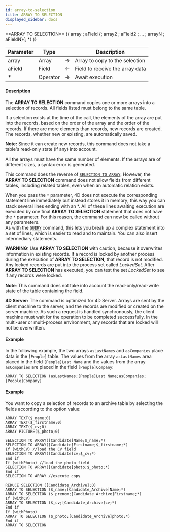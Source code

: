 ```yaml
---
id: array-to-selection
title: ARRAY TO SELECTION
displayed_sidebar: docs
---
```



<!-- REF #_command_.ARRAY TO SELECTION.Syntax-->**ARRAY TO SELECTION** {( array ; aField {; array2 ; aField2 ; ... ; arrayN ; aFieldN}{; *} )}<!-- END REF-->


<!-- REF #_command_.ARRAY TO SELECTION.Params -->
|Parameter|Type||Description|
|---------|--- |:---:|------|
|array|Array|->|Array to copy to the selection|
|aField|Field|<-|Field to receive the array data|
|*|Operator|->|Await execution|
<!-- END REF -->


#### Description




The **ARRAY TO SELECTION** command copies one or more arrays into a selection of records. All fields listed must belong to the same table.

If a selection exists at the time of the call, the elements of the array are put into the records, based on the order of the array and the order of the records. If there are more elements than records, new records are created. The records, whether new or existing, are automatically saved.

**Note:** Since it can create new records, this command does not take a table's read-only state (if any) into account. 

All the arrays must have the same number of elements. If the arrays are of different sizes, a syntax error is generated.

This command does the reverse of [`SELECTION TO ARRAY`](selection-to-array.md). However, the **ARRAY TO SELECTION** command does not allow fields from different tables, including related tables, even when an automatic relation exists.

When you pass the `*` parameter, 4D does not execute the corresponding statement line immediately but instead stores it in memory; this way you can stack several lines ending with an *. All of these lines awaiting execution are executed by one final **ARRAY TO SELECTION** statement that does not have the `*` parameter. For this reason, the command can now be called without any parameters.<br/>As with the [`QUERY`](query.md) command, this lets you break up a complex statement into a set of lines, which is easier to read and to maintain. You can also insert intermediary statements. 

**WARNING:** Use **ARRAY TO SELECTION** with caution, because it overwrites information in existing records. If a record is locked by another process during the execution of **ARRAY TO SELECTION**, that record is not modified. Any locked records are put into the process set called *LockedSet*. After **ARRAY TO SELECTION** has executed, you can test the set *LockedSet* to see if any records were locked.

**Note**: This command does not take into account the read-only/read-write state of the table containing the field. 

**4D Server:** The command is optimized for 4D Server. Arrays are sent by the client machine to the server, and the records are modified or created on the server machine. As such a request is handled synchronously, the client machine must wait for the operation to be completed successfully. In the multi-user or multi-process environment, any records that are locked will not be overwritten.


#### Example


In the following example, the two arrays `asLastNames` and `asCompanies` place data in the `[People]` table. The values from the array `asLastNames`  area placed in the field `[People]Last Name` and the values from the array `asCompanies` are placed in the field `[People]Company`:
```4d
ARRAY TO SELECTION (asLastNames;[People]Last Name;asCompanies;[People]Company)
```



#### Example


You want to copy a selection of records to an archive table by selecting the fields according to the option value:


```4d
ARRAY TEXT($_name;0)
ARRAY TEXT($_firstname;0)
ARRAY TEXT($_cv;0)
ARRAY PICTURE($_photo;0)

SELECTION TO ARRAY([Candidate]Name;$_name;*)
SELECTION TO ARRAY([Candidate]Firstname;$_firstname;*)
If (withCV) //load the CV field
SELECTION TO ARRAY([Candidate]cv;$_cv;*)
End if
If (withPhoto) //load the photo field
SELECTION TO ARRAY([Candidate]photo;$_photo;*)
End if
SELECTION TO ARRAY //execute copy

REDUCE SELECTION ([Candidate_Archive];0)
ARRAY TO SELECTION ($_name;[Candidate_Archive]Name;*)
ARRAY TO SELECTION ($_prenom;[Candidate_Archive]Firstname;*)
If (withCV)
ARRAY TO SELECTION ($_cv;[Candidate_Archive]cv;*)
End if
If (withPhoto)
ARRAY TO SELECTION ($_photo;[Candidate_Archive]photo;*)
End if
ARRAY TO SELECTION
```



